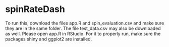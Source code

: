 # spinRateDash

To run this, download the files app.R and spin_evaluation.csv and make sure they are in the same folder. The file test_data.csv may also be downloaded as well. Please open app.R in RStudio. For it to properly run, make sure the packages shiny and ggplot2 are installed. 
